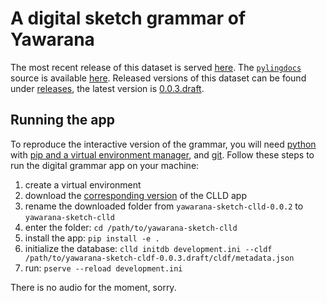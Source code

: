 # A digital sketch grammar of Yawarana

The most recent release of this dataset is served [here](https://fl.mt/yawarana-sketch).
The [`pylingdocs`](https://github.com/fmatter/pylingdocs/) source is available [here](https://github.com/fmatter/yawarana-sketch/releases/tag/0.0.3.draft).
Released versions of this dataset can be found under [releases](https://github.com/fmatter/yawarana-sketch-cldf/releases/), the latest version is [0.0.3.draft](https://github.com/fmatter/yawarana-sketch-cldf/releases/tag/0.0.3.draft).

## Running the app
To reproduce the interactive version of the grammar, you will need [python](https://www.python.org/) with [pip and a virtual environment manager](https://packaging.python.org/en/latest/guides/installing-using-pip-and-virtual-environments/), and [git](https://git-scm.com/).
Follow these steps to run the digital grammar app on your machine:

1. create a virtual environment
2. download the [corresponding version](https://github.com/fmatter/yawarana-sketch-clld/releases/tag/0.0.2) of the CLLD app
2. rename the downloaded folder from `yawarana-sketch-clld-0.0.2` to `yawarana-sketch-clld`
3. enter the folder: `cd /path/to/yawarana-sketch-clld`
2. install the app: `pip install -e .`
3. initialize the database: `clld initdb development.ini --cldf /path/to/yawarana-sketch-cldf-0.0.3.draft/cldf/metadata.json`
4. run: `pserve --reload development.ini`

There is no audio for the moment, sorry.